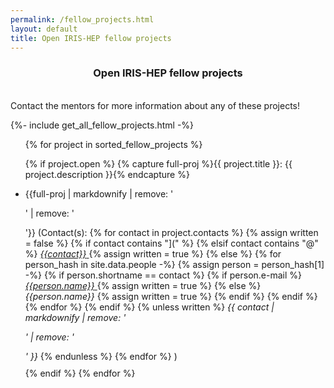 ```yaml
---
permalink: /fellow_projects.html
layout: default
title: Open IRIS-HEP fellow projects
---
```

<center>
<h3> Open IRIS-HEP fellow projects</h3>
</center>

<br>
Contact the mentors for more information about any of these projects!


{%- include get_all_fellow_projects.html -%}

<ul>
{% for project in sorted_fellow_projects  %}

  {% if project.open %}
    {% capture full-proj %}{{ project.title }}: {{ project.description }}{% endcapture %}
    <li style="margin-bottom: 10px;"> {{full-proj | markdownify | remove: '<p>' | remove: '</p>'}}
    (Contact(s):
    {% for contact in project.contacts %}
      {% assign written = false %}
      {% if contact contains "](" %}
      {% elsif contact contains "@" %}
        <a href="mailto:{{contact}}"> <em>{{contact}}</em> </a>
        {% assign written = true %}
      {% else %}
        {% for person_hash in site.data.people -%}
          {% assign person = person_hash[1] -%}
          {% if person.shortname == contact %}
            {% if person.e-mail %}
              <a href="mailto:{{person.e-mail}}"> <em>{{person.name}}</em> </a>
              {% assign written = true %}
            {% else %}
              <em>{{person.name}}</em>
              {% assign written = true %}
            {% endif %}
          {% endif %}
        {% endfor %}
      {% endif %}
      {% unless written %}
        <em>{{ contact | markdownify | remove: '<p>' | remove: '</p>' }}</em>
      {% endunless %}
    {% endfor %}
    ) </li>
  {% endif %}
{% endfor %}
</ul>


